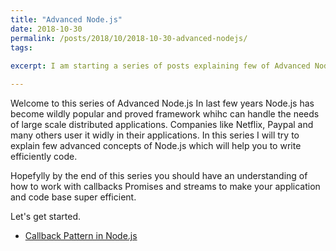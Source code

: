 ```yaml
---
title: "Advanced Node.js"
date: 2018-10-30
permalink: /posts/2018/10/2018-10-30-advanced-nodejs/
tags:
 
excerpt: I am starting a series of posts explaining few of Advanced Node.js concepts. Hope you like them

---
```


Welcome to this series of Advanced Node.js In last few years Node.js has become wildly popular and proved framework whihc can handle the needs of large scale distributed applications. Companies like Netflix, Paypal and many others user it widly in their applications. In this series I will try to explain few advanced concepts of Node.js which will help you to write efficiently code.

Hopefylly by the end of this series you should have an understanding of how to work with callbacks Promises and streams to make your application and code base super efficient.

Let's get started.

+ [Callback Pattern in Node.js](/posts/2018/10/2018-10-30-callback-pattern-nodejs/)



